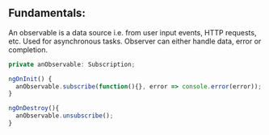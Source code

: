 ## Fundamentals:
An observable is a data source i.e. from user input events, HTTP requests, etc. Used for asynchronous tasks.
Observer can either handle data, error or completion. 
```javascript
private anObservable: Subscription;

ngOnInit() {
  anObservable.subscribe(function(){}, error => console.error(error));
}

ngOnDestroy(){
  anObservable.unsubscribe();
}
```
